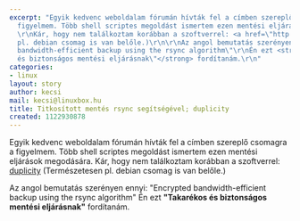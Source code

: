 ```yaml
---
excerpt: "Egyik kedvenc weboldalam fórumán hívták fel a címben szereplő csomagra a
  figyelmem. Több shell scriptes megoldást ismertem ezen mentési eljárások megodására.
  \r\nKár, hogy nem találkoztam korábban a szoftverrel: <a href=\"http://www.nongnu.org/duplicity/\">duplicity</a>\r\n(Természetesen
  pl. debian csomag is van belőle.)\r\n\r\nAz angol bemutatás szerényen ennyi: \"Encrypted
  bandwidth-efficient backup using the rsync algorithm\"\r\nÉn ezt <strong>\"Takarékos
  és biztonságos mentési eljárásnak\"</strong> fordítanám.\r\n"
categories:
- linux
layout: story
author: kecsi
mail: kecsi@linuxbox.hu
title: Titkosított mentés rsync segítségével; duplicity
created: 1122930878
---
```

Egyik kedvenc weboldalam fórumán hívták fel a címben szereplő csomagra a figyelmem. Több shell scriptes megoldást ismertem ezen mentési eljárások megodására. 
Kár, hogy nem találkoztam korábban a szoftverrel: <a href="http://www.nongnu.org/duplicity/">duplicity</a>
(Természetesen pl. debian csomag is van belőle.)

Az angol bemutatás szerényen ennyi: "Encrypted bandwidth-efficient backup using the rsync algorithm"
Én ezt <strong>"Takarékos és biztonságos mentési eljárásnak"</strong> fordítanám.
